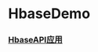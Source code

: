 # HbaseDemo

### [HbaseAPI应用](https://github.com/sunnyandgood/BigData/blob/master/Hadoop的API应用/HbaseDemo/HbaseAPI应用.md)
